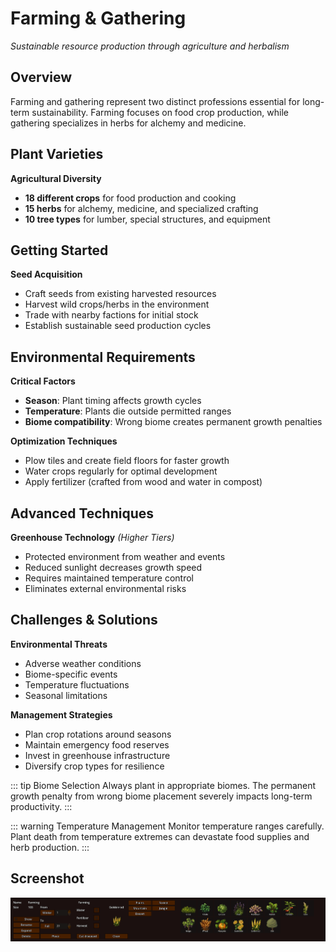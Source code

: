 # Farming & Gathering

*Sustainable resource production through agriculture and herbalism*

## Overview

Farming and gathering represent two distinct professions essential for long-term sustainability. 
Farming focuses on food crop production, while gathering specializes in herbs for alchemy and medicine.

## Plant Varieties

**Agricultural Diversity**
- **18 different crops** for food production and cooking
- **15 herbs** for alchemy, medicine, and specialized crafting
- **10 tree types** for lumber, special structures, and equipment


## Getting Started

**Seed Acquisition**
- Craft seeds from existing harvested resources
- Harvest wild crops/herbs in the environment
- Trade with nearby factions for initial stock
- Establish sustainable seed production cycles

## Environmental Requirements

**Critical Factors**
- **Season**: Plant timing affects growth cycles
- **Temperature**: Plants die outside permitted ranges
- **Biome compatibility**: Wrong biome creates permanent growth penalties

**Optimization Techniques**
- Plow tiles and create field floors for faster growth
- Water crops regularly for optimal development
- Apply fertilizer (crafted from wood and water in compost)

## Advanced Techniques

**Greenhouse Technology** *(Higher Tiers)*
- Protected environment from weather and events
- Reduced sunlight decreases growth speed
- Requires maintained temperature control
- Eliminates external environmental risks

## Challenges & Solutions

**Environmental Threats**
- Adverse weather conditions
- Biome-specific events
- Temperature fluctuations
- Seasonal limitations

**Management Strategies**
- Plan crop rotations around seasons
- Maintain emergency food reserves
- Invest in greenhouse infrastructure
- Diversify crop types for resilience

::: tip Biome Selection
Always plant in appropriate biomes. The permanent growth penalty from wrong biome placement 
severely impacts long-term productivity.
:::

::: warning Temperature Management
Monitor temperature ranges carefully. Plant death from temperature extremes can devastate 
food supplies and herb production.
:::

## Screenshot

![Farming zone](/resources/menus/farming_zone.png)